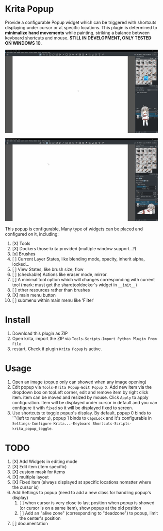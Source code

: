 # Krita Popup

Provide a configurable Popup widget which can be triggered with shortcuts displaying under cursor or at specific locations. This plugin is determined to **minimalize hand movements** while painting, striking a balance between keyboard shortcuts and mouse. **STILL IN DEVELOPMENT, ONLY TESTED ON WINDOWS 10**.

![](./intro_0.gif)

![](./intro_1.gif)

This popup is configurable, Many type of widgets can be placed and configured on it, including:

1. [X] Tools
2. [X] Dockers those krita provided (multiple window support...?)
3. [x] Brushes
4. [ ] Current Layer States, like blending mode, opacity, inherit alpha, locked...
5. [ ] View States, like brush size, flow
6. [ ] (checkable) Actions like eraser mode, mirror.
7. [ ] A minimal tool option which will changes corresponding with current tool (mark: must get the shardtooldocker's widget in `__init__`)
8. [ ] other resources rather than brushes
9.  [X] main menu button
10. [ ] submenu within main menu like 'Filter'

# Install

1. Download this plugin as ZIP
2. Open krita, import the ZIP via `Tools-Scripts-Import Python Plugin From File`
3. restart, Check if plugin `Krita Popup` is active.

# Usage

1. Open an image (popup only can showed when any image opening)
2. Edit popup via `Tools-Krita Popup-Edit Popup X`. Add new item via the dropdown box on topLeft corner, edit and remove item by right click item. item can be moved and resized by mouse. Click `Apply` to apply configuration. Item will be displayed under cursor in default and you can configure it with `fixed` so it will be displayed fixed to screen.
3. Use shortcuts to toggle popup's display. By default, popup 0 binds to '\`'(left to number `1`), popup 1 binds to `CapsLock` and it's configurable in `Settings-Configure Krita...-Keyboard Shortcuts-Scripts-krita_popup_toggle`.

# TODO

1. [X] Add Widgets in editing mode
2. [X] Edit item (item specific)
3. [X] custom mask for items
4. [X] multiple layout 
5. [X] Fixed item (always displayed at specific locations nomatter where the cursor is)
6. Add Settings to popup (need to add a new class for handling popup's display)
   1. [ ] when cursor is very close to last position when popup is showed (or cursor is on a same item), show popup at the old position
   2. [ ] Add an "alive zone" (corresponding to "deadzone") to popup, limit the center's position
7. [ ] documentation

